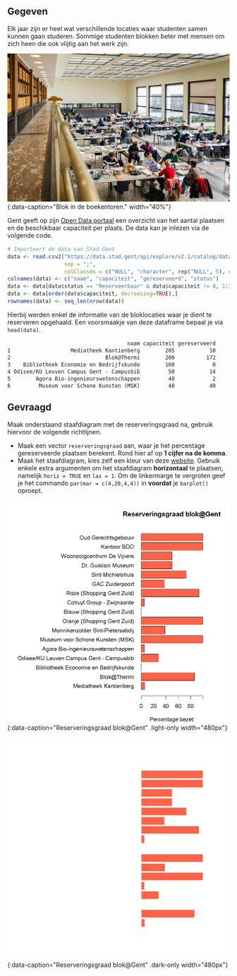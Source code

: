 ## Gegeven
Elk jaar zijn er heel wat verschillende locaties waar studenten samen kunnen gaan studeren. Sommige studenten blokken beter met mensen om zich heen die ook vlijtig aan het werk zijn.

![Blok in de boekentoren.](media/blok_boekentoren.jpg "Blok in de boekentoren."){:data-caption="Blok in de boekentoren." width="40%"}

Gent geeft op zijn <a href="https://data.stad.gent/explore/dataset/bloklocaties-gent/table/" target="_blank">Open Data portaal</a> een overzicht van het aantal plaatsen en de beschikbaar capaciteit per plaats. De data kan je inlezen via de volgende code.

```R
# Importeert de data van Stad Gent
data <- read.csv2("https://data.stad.gent/api/explore/v2.1/catalog/datasets/bloklocaties-gent/exports/csv",
                  sep = ";",
                  colClasses = c("NULL", "character", rep("NULL", 5), rep("numeric", 2), rep("NULL", 4), "character", rep("NULL", 5)) )
colnames(data) <- c("naam", "capaciteit", "gereserveerd", "status")
data <- data[data$status == "Reserveerbaar" & data$capaciteit != 0, 1:3]
data <- data[order(data$capaciteit, decreasing=TRUE),]
rownames(data) <- seq_len(nrow(data))
```

Hierbij werden enkel de informatie van de bloklocaties waar je dient te reserveren opgehaald. Een voorsmaakje van deze dataframe bepaal je via `head(data)`.

```
                                      naam capaciteit gereserveerd
1                   Mediatheek Kantienberg        205           10
2                              Blok@Thermi        200          172
3    Bibliotheek Economie en Bedrijfskunde        160            0
4 Odisee/KU Leuven Campus Gent - Campusbib         50           14
5        Agora Bio-ingenieurswetenschappen         40            2
6         Museum voor Schone Kunsten (MSK)         40           40
```

## Gevraagd

Maak onderstaand staafdiagram met de reserveringsgraad na, gebruik hiervoor de volgende richtlijnen.

- Maak een vector `reserveringsgraad` aan, waar je het percentage gereserveerde plaatsen berekent. Rond hier af op **1 cijfer na de komma**.
- Maak het staafdiagram, kies zelf een kleur van deze <a href="https://r-charts.com/colors/" target="_blank">website</a>. Gebruik enkele extra argumenten om het staafdiagram **horizontaal** te plaatsen, namelijk `horiz = TRUE` en `las = 1`. Om de linkermarge te vergroten geef je het commando `par(mar = c(4,20,4,4))` in **voordat** je `barplot()` oproept.

![Reserveringsgraad blok@Gent](media/plot.png "Reserveringsgraad blok@Gent."){:data-caption="Reserveringsgraad blok@Gent" .light-only width="480px"}

![Reserveringsgraad blok@Gent](media/plot_dark.png "Reserveringsgraad blok@Gent."){:data-caption="Reserveringsgraad blok@Gent" .dark-only width="480px"}
